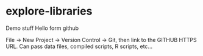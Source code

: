 # explore-libraries
Demo stuff
Hello form github


File -> New Project -> Version Control -> Git, then link to the GITHUB HTTPS URL.  Can pass data files, compiled scripts, R scripts, etc...